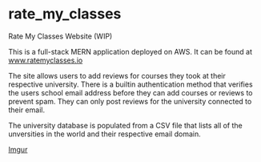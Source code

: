# rate_my_classes
Rate My Classes Website (WIP)

This is a full-stack MERN application deployed on AWS. It can be found at www.ratemyclasses.io

The site allows users to add reviews for courses they took at their respective university. There is a builtin authentication method that verifies the users school email address before they can add courses or reviews to prevent spam. They can only post reviews for the university connected to their email.

The university database is populated from a CSV file that lists all of the unversities in the world and their respective email domain. 

[Imgur](https://imgur.com/PKkmzz4)
